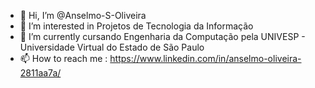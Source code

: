 - 👋 Hi, I’m @Anselmo-S-Oliveira
- 👀 I’m interested in  Projetos de Tecnologia da Informação
- 🌱 I’m currently  cursando Engenharia da Computação pela UNIVESP - Universidade Virtual do Estado de São Paulo
- 📫 How to reach me : https://www.linkedin.com/in/anselmo-oliveira-2811aa7a/

<!---
Anselmo-S-Oliveira/Anselmo-S-Oliveira is a ✨ special ✨ repository because its `README.md` (this file) appears on your GitHub profile.
You can click the Preview link to take a look at your changes.
--->
